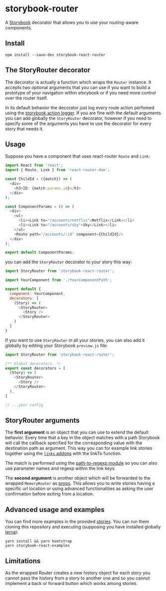 # storybook-router

A [Storybook](https://storybook.js.org/) decorator that allows you to use your routing-aware components.

## Install

    npm install --save-dev storybook-react-router

## The StoryRouter decorator
The decorator is actually a function which wraps the `Router` instance. It accepts two optional arguments that you can use if you want to build a prototype of your navigation within storybook or if you need more control over the router itself.

In its default behavior the decorator just log every route action perfomed using the [storybook action logger](https://github.com/storybooks/storybook/tree/master/addons/actions). If you are fine with the default arguments you can add globally the `StoryRouter` decorator, however if you need to specify some of the arguments you have to use the decorator for every story that needs it.

## Usage

Suppose you have a component that uses react-router `Route` and `Link`:

```js
import React from 'react';
import { Route, Link } from 'react-router-dom';

const ChildId = ({match}) => (
  <div>
    <h3>ID: {match.params.id}</h3>
  </div>
);

const ComponentParams = () => (
  <div>
    <ul>
      <li><Link to="/accounts/netflix">Netflix</Link></li>
      <li><Link to="/accounts/sky">Sky</Link></li>
    </ul>
    <Route path="/accounts/:id" component={ChildId}/>
  </div>
);

export default ComponentParams;
```

you can add the `StoryRouter` decorator to your story this way:

```js
import StoryRouter from 'storybook-react-router';

import YourComponent from './YourComponentPath';

export default {
  component: YourComponent,
  decorators: [
    (Story) => (
      <StoryRouter>
        <Story />
      </StoryRouter>
    )
  ]
}
```

If you want to use `StoryRouter` in all your stories, you can also add it globally by editing your Storybook `preview.js` file:

```js
import StoryRouter from 'storybook-react-router';

/** Global decorators. */
export const decorators = [
  (Story) => (
    <StoryRouter>
      <Story />
    </StoryRouter>
  ),
]

// ...your config

```

## StoryRouter arguments

The **first argument** is an object that you can use to extend the default behavior.
Every time that a key in the object matches with a path Storybook will call the callback specified for the corresponding value with the destination path as argument.
This way you can for example link stories together using the [`links` addons](https://github.com/storybooks/storybook/tree/master/addons/links) with the linkTo function.

The match is performed using the [path-to-regexp module](https://www.npmjs.com/package/path-to-regexp) so you can also use parameter names and regexp within the link keys.

The **second argument** is another object which will be forwarded to the wrapped `MemoryRouter` as [props](https://reacttraining.com/react-router/web/api/MemoryRouter). This allows you to write stories having a specific url location or using advanced functionalities as asking the user confirmation before exiting from a location.

## Advanced usage and examples
You can find more examples in the provided [stories](https://github.com/gvaldambrini/storybook-router/tree/master/examples/react-router).
You can run them cloning this repository and executing (supposing you have installed globally [lerna](https://github.com/lerna/lerna)):

    yarn install && yarn bootstrap
    yarn storybook-react-examples

## Limitations

As the wrapped Router creates a new history object for each story you cannot pass the history from a story to  another one and so you cannot implement a back or forward button which works among stories.
